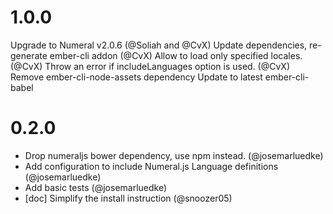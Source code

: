 # 1.0.0

Upgrade to Numeral v2.0.6 (@Soliah and @CvX)
Update dependencies, re-generate ember-cli addon (@CvX)
Allow to load only specified locales. (@CvX)
Throw an error if includeLanguages option is used. (@CvX)
Remove ember-cli-node-assets dependency
Update to latest ember-cli-babel


# 0.2.0
- Drop numeraljs bower dependency, use npm instead. (@josemarluedke)
- Add configuration to include Numeral.js Language definitions (@josemarluedke)
- Add basic tests (@josemarluedke)
- [doc] Simplify the install instruction (@snoozer05)
